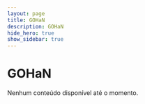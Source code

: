 ```yaml
---
layout: page
title: GOHaN
description: GOHaN
hide_hero: true
show_sidebar: true
---
```


# GOHaN

Nenhum conteúdo disponível até o momento.
